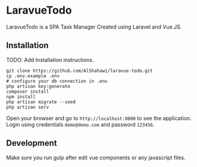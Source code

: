 # LaravueTodo

LaravueTodo is a SPA Task Manager Created using Laravel and Vue.JS.

## Installation
TODO: Add Installation instructions.

```
git clone https://github.com/AlShahawi/laravue-todo.git
cp .env.example .env
# configure your db connection in .env
php artisan key:generate
composer install
npm install
php artisan migrate --seed
php artisan serv
```
Open your browser and go to `http://localhost:8000` to see the application.
Login using credentials `demo@demo.com` and password `123456`.

## Development
Make sure you run gulp after edit vue components or any javascript files.
